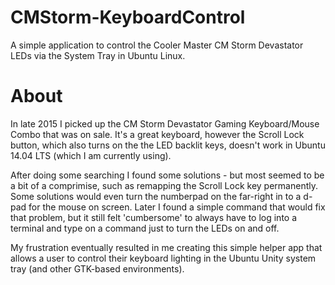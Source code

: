 # CMStorm-KeyboardControl
A simple application to control the Cooler Master CM Storm Devastator LEDs via the System Tray in Ubuntu Linux.

# About
In late 2015 I picked up the CM Storm Devastator Gaming Keyboard/Mouse Combo that was on sale.  It's a great keyboard, however the Scroll Lock button, which also turns on the the LED backlit keys, doesn't work in Ubuntu 14.04 LTS (which I am currently using).  

After doing some searching I found some solutions - but most seemed to be a bit of a comprimise, such as remapping the Scroll Lock key permanently. Some solutions would even turn the numberpad on the far-right in to a d-pad for the mouse on screen.  Later I found a simple command that would fix that problem, but it still felt 'cumbersome' to always have to log into a terminal and type on a command just to turn the LEDs on and off.

My frustration eventually resulted in me creating this simple helper app that allows a user to control their keyboard lighting in the Ubuntu Unity system tray (and other GTK-based environments). 
